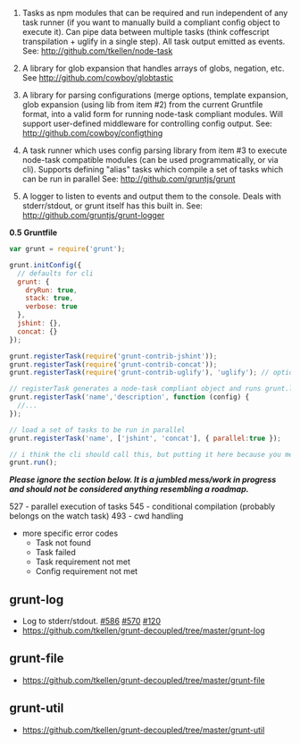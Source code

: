 1. Tasks as npm modules that can be required and run independent of any task runner (if you want to manually build a compliant config object to execute it).  Can pipe data between multiple tasks (think coffescript transpilation + uglify in a single step).  All task output emitted as events.  See: http://github.com/tkellen/node-task

2. A library for glob expansion that handles arrays of globs, negation, etc. See http://github.com/cowboy/globtastic

3. A library for parsing configurations (merge options, template expansion, glob expansion (using lib from item #2) from the current Gruntfile format, into a valid form for running node-task compliant modules.  Will support user-defined middleware for controlling config output.  See: http://github.com/cowboy/configthing

3. A task runner which uses config parsing library from item #3 to execute node-task compatible modules (can be used programmatically, or via cli).  Supports defining "alias" tasks which compile a set of tasks which can be run in parallel  See: http://github.com/gruntjs/grunt

4. A logger to listen to events and output them to the console.  Deals with stderr/stdout, or grunt itself has this built in.  See: http://github.com/gruntjs/grunt-logger

**0.5 Gruntfile**
```js
var grunt = require('grunt');

grunt.initConfig({
  // defaults for cli
  grunt: {
    dryRun: true,
    stack: true,
    verbose: true
  },
  jshint: {},
  concat: {}
});

grunt.registerTask(require('grunt-contrib-jshint'));
grunt.registerTask(require('grunt-contrib-concat'));
grunt.registerTask(require('grunt-contrib-uglify'), 'uglify'); // optional second param renames

// registerTask generates a node-task compliant object and runs grunt.loadTask on it
grunt.registerTask('name','description', function (config) {
  //...
});

// load a set of tasks to be run in parallel
grunt.registerTask('name', ['jshint', 'concat'], { parallel:true });

// i think the cli should call this, but putting it here because you mentioned thinking it should go here.
grunt.run();
```
***Please ignore the section below.  It is a jumbled mess/work in progress and should not be considered anything resembling a roadmap.***

527 - parallel execution of tasks
545 - conditional compilation (probably belongs on the watch task)
493 - cwd handling

* more specific error codes
  * Task not found
  * Task failed
  * Task requirement not met
  * Config requirement not met

## grunt-log
* Log to stderr/stdout. [#586](https://github.com/gruntjs/grunt/issues/586) [#570](https://github.com/gruntjs/grunt/issues/570) [#120](https://github.com/gruntjs/grunt/issues/120)
* https://github.com/tkellen/grunt-decoupled/tree/master/grunt-log

## grunt-file
* https://github.com/tkellen/grunt-decoupled/tree/master/grunt-file

## grunt-util
* https://github.com/tkellen/grunt-decoupled/tree/master/grunt-util